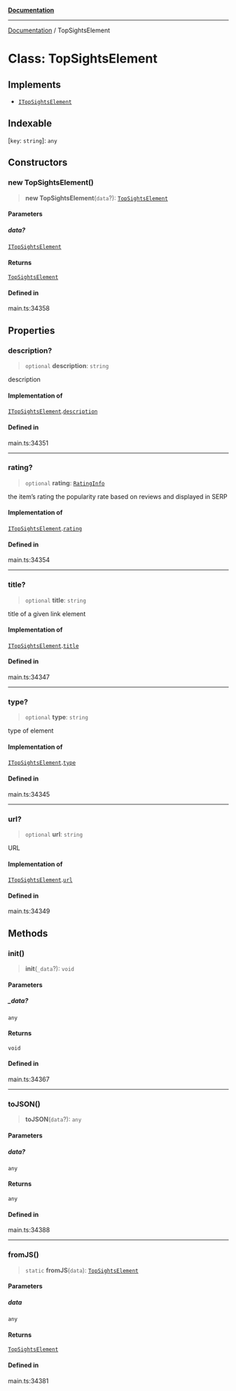 [**Documentation**](../README.md)

***

[Documentation](../README.md) / TopSightsElement

# Class: TopSightsElement

## Implements

- [`ITopSightsElement`](../interfaces/ITopSightsElement.md)

## Indexable

 \[`key`: `string`\]: `any`

## Constructors

### new TopSightsElement()

> **new TopSightsElement**(`data`?): [`TopSightsElement`](TopSightsElement.md)

#### Parameters

##### data?

[`ITopSightsElement`](../interfaces/ITopSightsElement.md)

#### Returns

[`TopSightsElement`](TopSightsElement.md)

#### Defined in

main.ts:34358

## Properties

### description?

> `optional` **description**: `string`

description

#### Implementation of

[`ITopSightsElement`](../interfaces/ITopSightsElement.md).[`description`](../interfaces/ITopSightsElement.md#description)

#### Defined in

main.ts:34351

***

### rating?

> `optional` **rating**: [`RatingInfo`](RatingInfo.md)

the item’s rating 
the popularity rate based on reviews and displayed in SERP

#### Implementation of

[`ITopSightsElement`](../interfaces/ITopSightsElement.md).[`rating`](../interfaces/ITopSightsElement.md#rating)

#### Defined in

main.ts:34354

***

### title?

> `optional` **title**: `string`

title of a given link element

#### Implementation of

[`ITopSightsElement`](../interfaces/ITopSightsElement.md).[`title`](../interfaces/ITopSightsElement.md#title)

#### Defined in

main.ts:34347

***

### type?

> `optional` **type**: `string`

type of element

#### Implementation of

[`ITopSightsElement`](../interfaces/ITopSightsElement.md).[`type`](../interfaces/ITopSightsElement.md#type)

#### Defined in

main.ts:34345

***

### url?

> `optional` **url**: `string`

URL

#### Implementation of

[`ITopSightsElement`](../interfaces/ITopSightsElement.md).[`url`](../interfaces/ITopSightsElement.md#url)

#### Defined in

main.ts:34349

## Methods

### init()

> **init**(`_data`?): `void`

#### Parameters

##### \_data?

`any`

#### Returns

`void`

#### Defined in

main.ts:34367

***

### toJSON()

> **toJSON**(`data`?): `any`

#### Parameters

##### data?

`any`

#### Returns

`any`

#### Defined in

main.ts:34388

***

### fromJS()

> `static` **fromJS**(`data`): [`TopSightsElement`](TopSightsElement.md)

#### Parameters

##### data

`any`

#### Returns

[`TopSightsElement`](TopSightsElement.md)

#### Defined in

main.ts:34381
